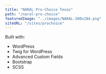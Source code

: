 ```yaml
---
title: "NARAL Pro-Choice Texas"
path: "/naral-pro-choice"
featuredImage: "../images/NARAL-300x284.png"
siteURL: "/sites/prochoice"
---
```


Built with:

- WordPress
- Twig for WordPress
- Advanced Custom Fields
- Bootstrap
- SCSS
